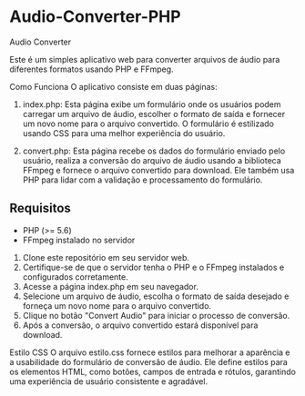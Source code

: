 # Audio-Converter-PHP
Audio Converter

Este é um simples aplicativo web para converter arquivos de áudio para diferentes formatos usando PHP e FFmpeg.

Como Funciona
O aplicativo consiste em duas páginas:

1. index.php: Esta página exibe um formulário onde os usuários podem carregar um arquivo de áudio, escolher o formato de saída e fornecer um novo nome para o arquivo convertido. O formulário é estilizado usando CSS para uma melhor experiência do usuário.

2. convert.php: Esta página recebe os dados do formulário enviado pelo usuário, realiza a conversão do arquivo de áudio usando a biblioteca FFmpeg e fornece o arquivo convertido para download. Ele também usa PHP para lidar com a validação e processamento do formulário.

## Requisitos

- PHP (>= 5.6)
- FFmpeg instalado no servidor

1. Clone este repositório em seu servidor web.
2. Certifique-se de que o servidor tenha o PHP e o FFmpeg instalados e configurados corretamente.
3. Acesse a página index.php em seu navegador.
4. Selecione um arquivo de áudio, escolha o formato de saída desejado e forneça um novo nome para o arquivo convertido.
5. Clique no botão "Convert Audio" para iniciar o processo de conversão.
6. Após a conversão, o arquivo convertido estará disponível para download.

Estilo CSS
O arquivo estilo.css fornece estilos para melhorar a aparência e a usabilidade do formulário de conversão de áudio. Ele define estilos para os elementos HTML, como botões, campos de entrada e rótulos, garantindo uma experiência de usuário consistente e agradável.
